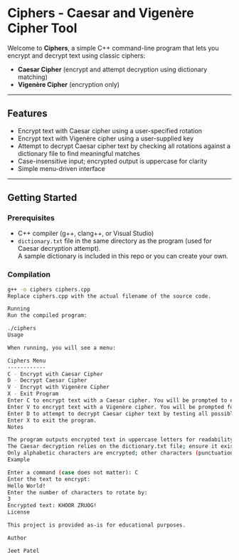 # Ciphers - Caesar and Vigenère Cipher Tool

Welcome to **Ciphers**, a simple C++ command-line program that lets you encrypt and decrypt text using classic ciphers:

- **Caesar Cipher** (encrypt and attempt decryption using dictionary matching)  
- **Vigenère Cipher** (encryption only)

---

## Features

- Encrypt text with Caesar cipher using a user-specified rotation  
- Encrypt text with Vigenère cipher using a user-supplied key  
- Attempt to decrypt Caesar cipher text by checking all rotations against a dictionary file to find meaningful matches  
- Case-insensitive input; encrypted output is uppercase for clarity  
- Simple menu-driven interface

---

## Getting Started

### Prerequisites

- C++ compiler (g++, clang++, or Visual Studio)  
- `dictionary.txt` file in the same directory as the program (used for Caesar decryption attempt).  
  A sample dictionary is included in this repo or you can create your own.

### Compilation

```bash
g++ -o ciphers ciphers.cpp
Replace ciphers.cpp with the actual filename of the source code.

Running
Run the compiled program:

./ciphers
Usage

When running, you will see a menu:

Ciphers Menu
------------
C - Encrypt with Caesar Cipher
D - Decrypt Caesar Cipher
V - Encrypt with Vigenère Cipher
X - Exit Program
Enter C to encrypt text with a Caesar cipher. You will be prompted to enter the text and rotation number.
Enter V to encrypt text with a Vigenère cipher. You will be prompted for the text and key.
Enter D to attempt to decrypt Caesar cipher text by testing all possible rotations and checking dictionary matches.
Enter X to exit the program.
Notes

The program outputs encrypted text in uppercase letters for readability.
The Caesar decryption relies on the dictionary.txt file; ensure it exists and contains uppercase words, one per line.
Only alphabetic characters are encrypted; other characters (punctuation, spaces) remain unchanged.
Example

Enter a command (case does not matter): C
Enter the text to encrypt:
Hello World!
Enter the number of characters to rotate by:
3
Encrypted text: KHOOR ZRUOG!
License

This project is provided as-is for educational purposes.

Author

Jeet Patel
